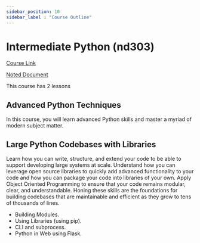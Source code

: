 ```yaml
---
sidebar_position: 10
sidebar_label : "Course Outline"
---
```

# Intermediate Python (nd303)

[Course Link](https://www.udacity.com/course/intermediate-python-nanodegree--nd303)

[Noted Document](https://link-url-here.org)

This course has 2 lessons

## Advanced Python Techniques

In this course, you will learn advanced Python skills and master a myriad of modern subject matter.

## Large Python Codebases with Libraries

Learn how you can write, structure, and extend your code to be able to support developing large systems at scale. Understand how you can leverage open source libraries to quickly add advanced functionality to your code and how you can package your code into libraries of your own. Apply Object Oriented Programming to ensure that your code remains modular, clear, and understandable. Honing these skills are the foundations for building codebases that are maintainable and efficient as they grow to tens of thousands of lines.

- Building Modules.
- Using Libraries (using pip).
- CLI and subprocess.
- Python in Web using Flask.
